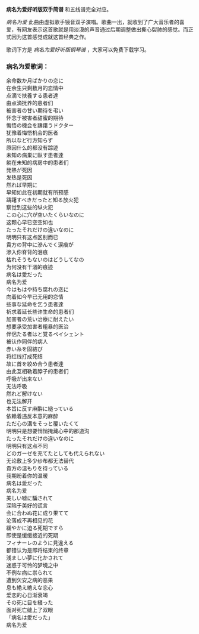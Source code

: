 

**病名为爱好听版双手简谱** 和五线谱完全对应。

_病名为爱_
此曲由虚拟歌手镜音双子演唱。歌曲一出，就收到了广大音乐者的喜爱，有网友表示这首歌就是用淡漠的声音通过后期调整做出撕心裂肺的感觉。而正式因为这首感觉成就这首经典之作。

歌词下方是 _病名为爱好听版钢琴谱_ ，大家可以免费下载学习。

### 病名为爱歌词：

余命数か月ばかりの恋に  
在余生只剩数月的恋情中  
点滴で扶養する患者達  
由点滴抚养的患者们  
被害者の甘い期待を弔い  
怀念于被害者甜蜜的期待  
悔悟の機会を躊躇うドクター  
犹豫着悔悟机会的医者  
所以など行方知らず  
原因什么的都没有踪迹  
未知の病巣に臥す患者達  
躺在未知的病房中的患者们  
発熱が死因  
发热是死因  
然れば早期に  
早知如此在初期就有所预感  
躊躇すべきだったと知る放火犯  
察觉到这些的纵火犯  
この心に穴が空いたくらいなのに  
这颗心早已空空如也  
たったそれだけの違いなのに  
明明只有这点区别而已  
貴方の背中に滲んでく涙痕が  
渗入你脊背的泪痕  
枯れそうもないのはどうしてなの  
为何没有干涸的痕迹  
病名は愛だった  
病名为爱  
今はもはや持ち腐れの恋に  
向着如今早已无用的恋情  
些事な延命を乞う患者達  
祈求着延长些许生命的患者们  
加害者の荒い治療に耐えたい  
想要承受加害者粗暴的医治  
伴侶たる者はと覚るペイシェント  
被认作同伴的病人  
赤い糸を固結び  
将红线打成死结  
故に首を絞め合う患者達  
由此互相勒着脖子的患者们  
呼吸が出来ない  
无法呼吸  
然れど解けない  
也无法解开  
本旨に反す麻酔に縋っている  
依赖着违反本意的麻醉  
ただ心の溝をそっと覆いたくて  
明明只是想要悄悄掩藏心中的那道沟  
たったそれだけの違いなのに  
明明只有这点不同  
どのガーゼを充てたとしても代えられない  
无论敷上多少纱布都无法替代  
貴方の温もりを待っている  
我期盼着你的温暖  
病名は愛だった  
病名为爱  
美しい嘘に騙されて  
深陷于美好的谎言  
会に合わぬ花に成り果てて  
沦落成不再相见的花  
緩やかに迫る死期ですら  
即使是缓缓接近的死期  
フィナーレのように見違える  
都错认为是即将结束的终章  
浅ましい夢に化かされて  
迷惑于可怜的梦境之中  
不例な病に祟られて  
遭到欠安之病的恶果  
息も絶え絶えな恋心  
爱恋的心日渐衰竭  
その死に目を綴った  
面对死亡缝上了双眼  
「病名は愛だった」  
病名为爱

